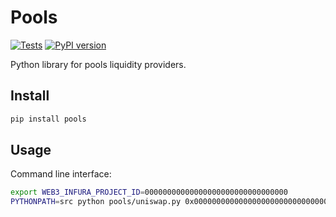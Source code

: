 # Pools

[![Tests](https://github.com/AndreMiras/libpools/workflows/Tests/badge.svg?branch=develop)](https://github.com/AndreMiras/libpools/actions?query=workflow%3ATests)
[![PyPI version](https://badge.fury.io/py/pools.svg)](https://badge.fury.io/py/pools)

Python library for pools liquidity providers.

## Install
```sh
pip install pools
```

## Usage
Command line interface:
```sh
export WEB3_INFURA_PROJECT_ID=00000000000000000000000000000000
PYTHONPATH=src python pools/uniswap.py 0x000000000000000000000000000000000000dEaD
```
